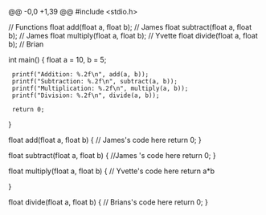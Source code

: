 @@ -0,0 +1,39 @@
 #include <stdio.h>
 
 // Functions
 float add(float a, float b);        // James 
 float subtract(float a, float b);   // James 
 float multiply(float a, float b);   // Yvette 
 float divide(float a, float b);     //  Brian 
 
 int main() {
     float a = 10, b = 5;
 
     printf("Addition: %.2f\n", add(a, b));
     printf("Subtraction: %.2f\n", subtract(a, b));
     printf("Multiplication: %.2f\n", multiply(a, b));
     printf("Division: %.2f\n", divide(a, b));
 
     return 0;
 }
 
 
 float add(float a, float b) {
     // James's code here
     return 0;
 }
 
 float subtract(float a, float b) {
     //James 's code here
     return 0; 
 }
 
 float multiply(float a, float b) {
     // Yvette's code here
    return a*b
     
 }
 
 float divide(float a, float b) {
     // Brians's code here
     return 0; 
 }
